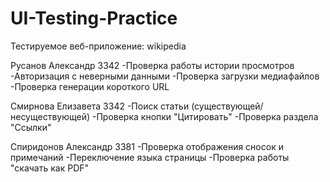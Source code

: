 # UI-Testing-Practice
Тестируемое веб-приложение: wikipedia

Русанов Александр 3342
-Проверка работы истории просмотров
-Авторизация с неверными данными
-Проверка загрузки медиафайлов
-Проверка генерации короткого URL

Смирнова Елизавета 3342
-Поиск статьи (существующей/несуществующей)
-Проверка кнопки "Цитировать"
-Проверка раздела "Ссылки"

Спиридонов Александр 3381
-Проверка отображения сносок и примечаний
-Переключение языка страницы
-Проверка работы "скачать как PDF"
